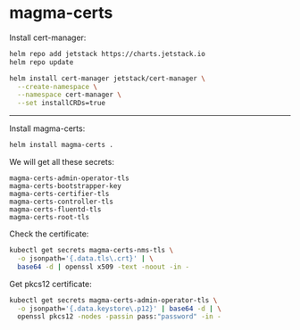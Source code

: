 # magma-certs

Install cert-manager:
```bash
helm repo add jetstack https://charts.jetstack.io
helm repo update

helm install cert-manager jetstack/cert-manager \
  --create-namespace \
  --namespace cert-manager \
  --set installCRDs=true
```
---

Install magma-certs:
```bash
helm install magma-certs .
```

We will get all these secrets:
```
magma-certs-admin-operator-tls
magma-certs-bootstrapper-key
magma-certs-certifier-tls
magma-certs-controller-tls
magma-certs-fluentd-tls
magma-certs-root-tls
```

Check the certificate:
```bash
kubectl get secrets magma-certs-nms-tls \
  -o jsonpath='{.data.tls\.crt}' | \
  base64 -d | openssl x509 -text -noout -in -
```

Get pkcs12 certificate:
```bash
kubectl get secrets magma-certs-admin-operator-tls \
  -o jsonpath='{.data.keystore\.p12}' | base64 -d | \
  openssl pkcs12 -nodes -passin pass:"password" -in -
```
